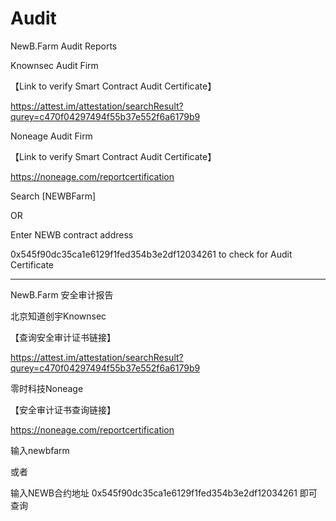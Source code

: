 # Audit
NewB.Farm Audit Reports

Knownsec Audit Firm

【Link to verify Smart Contract Audit Certificate】

https://attest.im/attestation/searchResult?qurey=c470f04297494f55b37e552f6a6179b9

Noneage Audit Firm

【Link to verify Smart Contract Audit Certificate】

https://noneage.com/reportcertification

Search [NEWBFarm]

OR

Enter NEWB contract address

0x545f90dc35ca1e6129f1fed354b3e2df12034261
to check for Audit Certificate

--------------------------
NewB.Farm 安全审计报告

北京知道创宇Knownsec

【查询安全审计证书链接】

https://attest.im/attestation/searchResult?qurey=c470f04297494f55b37e552f6a6179b9



零时科技Noneage

【安全审计证书查询链接】

https://noneage.com/reportcertification

输入newbfarm

或者

输入NEWB合约地址 0x545f90dc35ca1e6129f1fed354b3e2df12034261 即可查询 
